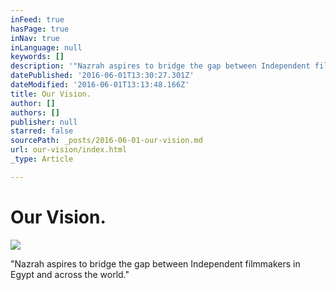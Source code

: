 ```yaml
---
inFeed: true
hasPage: true
inNav: true
inLanguage: null
keywords: []
description: '"Nazrah aspires to bridge the gap between Independent filmmakers in Egypt and across the world."'
datePublished: '2016-06-01T13:30:27.301Z'
dateModified: '2016-06-01T13:13:48.166Z'
title: Our Vision.
author: []
authors: []
publisher: null
starred: false
sourcePath: _posts/2016-06-01-our-vision.md
url: our-vision/index.html
_type: Article

---
```

# Our Vision.
![](https://the-grid-user-content.s3-us-west-2.amazonaws.com/45296da0-08ed-43c3-b05d-d42b1f121a33.jpg)

"Nazrah aspires to bridge the gap between Independent filmmakers in Egypt and across the world."